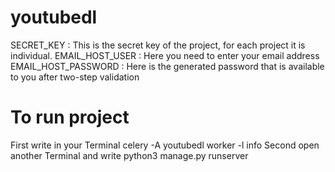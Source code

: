 # youtubedl

SECRET_KEY : This is the secret key of the project, for each project it is individual.
EMAIL_HOST_USER : Here you need to enter your email address
EMAIL_HOST_PASSWORD : Here is the generated password that is available to you after two-step validation
# To run project
First write in your Terminal 
celery -A youtubedl worker -l info
Second open another Terminal and write
python3 manage.py runserver
